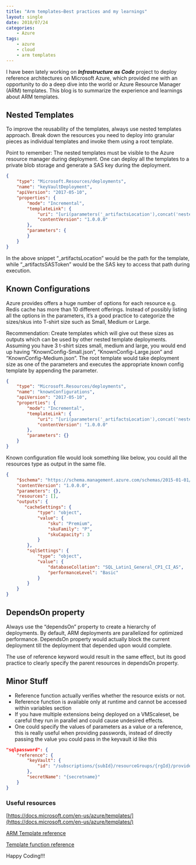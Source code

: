```yaml
---
title: "Arm templates–Best practices and my learnings"
layout: single
date: 2018/07/24 
categories: 
    - Azure
tags:
    - azure
    - cloud
    - arm templates
---
```


I have been lately working on ***Infrastructure as Code*** project to deploy reference architectures on Microsoft Azure, which provided me with an opportunity to do a deep dive into the world or Azure Resource Manager (ARM) templates. This blog is to summarize the experience and learnings about ARM templates.

## Nested Templates
To improve the reusability of the templates, always use nested templates approach. Break down the resources you need to deploy into granular pieces as individual templates and invoke them using a root template.

Point to remember: The nested templates must be visible to the Azure resource manager during deployment. One can deploy all the templates to a private blob storage and generate a SAS key during the deployment.

```json
{
    "type": "Microsoft.Resources/deployments",
    "name": "keyVaultDeployment",
    "apiVersion": "2017-05-10",
    "properties": {
        "mode": "Incremental",
        "templateLink": {
            "uri": "[uri(parameters('_artifactsLocation'),concat('nestedtemplates/AzureDeploy-KeyVault.json', parameters('_artifactsSASToken')))]",
            "contentVersion": "1.0.0.0"
        },
        "parameters": {
        }
    }
}
```
In the above snippet “_artifactsLocation” would be the path for the template, while “_artifactsSASToken” would be the SAS key to access that path during execution.

## Known Configurations
Azure provides offers a huge number of options for each resource e.g. Redis cache has more than 10 different offerings. Instead of possibly listing all the options in the parameters, it’s a good practice to categorize the sizes/skus into T-shirt size such as Small, Medium or Large.

Recommendation: Create templates which will give out these sizes as outputs which can be used by other nested template deployments. Assuming you have 3 t-shirt sizes small, medium and large, you would end up having “KnownConfig-Small.json”, “KnownConfig-Large.json” and “KnownConfig-Medium.json”. The root template would take deployment size as one of the parameters and executes the appropriate known config template by appending the parameter.

```json
{
    "type": "Microsoft.Resources/deployments",
    "name": "knownConfigurations",
    "apiVersion": "2017-05-10",
    "properties": {
        "mode": "Incremental",
        "templateLink": {
            "uri": "[uri(parameters('_artifactsLocation'),concat('nested/KnownConfigurations-',parameters('deploymentSize'),'.json', parameters('_artifactsSASToken')))]",
            "contentVersion": "1.0.0.0"
        },
        "parameters": {}
    }
}
```
Known configuration file would look something like below, you could all the resources type as output in the same file.

```json
{
    "$schema": "https://schema.management.azure.com/schemas/2015-01-01/deploymentTemplate.json#",
    "contentVersion": "1.0.0.0",
    "parameters": {},
    "resources": [],
    "outputs": {
       "cacheSettings": {
            "type": "object",
            "value": {
                "sku": "Premium",
                "skuFamily": "P",
                "skuCapacity": 3
            }
        },
        "sqlSettings": {
            "type": "object",
            "value": {
                "databaseCollation": "SQL_Latin1_General_CP1_CI_AS",
                "performanceLevel": "Basic"
            }
        }
    }
}
```

## DependsOn property
Always use the “dependsOn” property to create a hierarchy of deployments. By default, ARM deployments are parallelized for optimized performance.  DependsOn property would actually block the current deployment till the deployment that depended upon would complete.

The use of reference keyword would result in the same effect, but its good practice to clearly specify the parent resources in dependsOn property.

## Minor Stuff
* Reference function actually verifies whether the resource exists or not.
* Reference function is available only at runtime and cannot be accessed within variables section
* If you have multiple extensions being deployed on a VMScaleset, be careful they run in parallel and could cause undesired effects.
* One could specify the values of parameters as a value or a reference, this is really useful when providing passwords, instead of directly passing the value you could pass in the keyvault id like this

```json
"sqlpassword": {
    "reference": {
        "keyVault": {
            "id": "/subscriptions/{subId}/resourceGroups/{rgId}/providers/Microsoft.KeyVault/vaults/{vaultName}"
        },
        "secretName": "{secretname}"
    }
}
```
### Useful resources
[https://docs.microsoft.com/en-us/azure/templates/](https://docs.microsoft.com/en-us/azure/templates/)

[ARM Template reference](https://docs.microsoft.com/en-us/azure/azure-resource-manager/resource-group-template-functions) 

[Template function reference](https://docs.microsoft.com/en-us/azure/azure-resource-manager/)

Happy Coding!!!